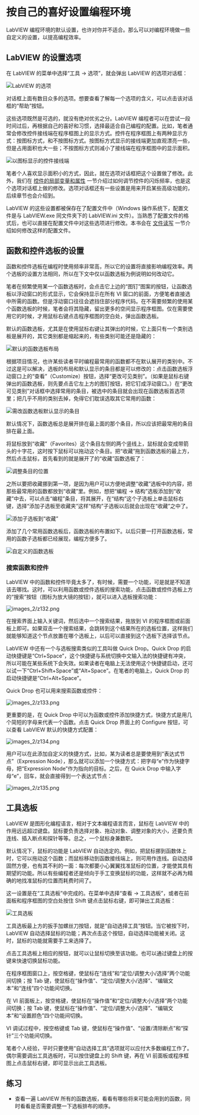 # 按自己的喜好设置编程环境

LabVIEW 编程环境的默认设置，也许对你并不适合。那么可以对编程环境做一些自定义的设置，以提高编程效率。

## LabVIEW 的设置选项

在 LabVIEW 的菜单中选择“工具 -\> 选项”，就会弹出 LabVIEW 的选项对话框：

![](images/image54.png "LabVIEW 的选项")

对话框上面有数目众多的选项。想要查看了解每一个选项的含义，可以点击该对话框的“帮助”按钮。

这些选项既然是可选的，就没有绝对优劣之分。LabVIEW 编程者可以在尝试一段时间过后，再根据自己的喜好和习惯，选择最适合自己编程的配置。比如，笔者通常会修改控件接线端在程序框图上的显示方式。控件在程序框图上有两种显示方式：按图标方式，和不按图标方式。按图标方式显示的接线端更加直观漂亮一些，但是占用面积也大一些；不按图标方式则减小了接线端在程序框图中的显示面积。

![](images/image55.png "以图标显示的控件接线端")

笔者个人喜欢显示面积小的方式，因此，就在选项对话框把这个设置做了修改。此外，我们在 [控件的局部变量和属性](data_and_controls#应用实例---让控件闪烁) 一节介绍过如何调节控件的闪烁频率，也是这个选项对话框上做的修改。选项对话框还有一些设置是用来开启某些高级功能的，后续章节也会介绍到。

LabVIEW 的这些设置都被保存在了配置文件中（Windows 操作系统下，配置文件是与 LabVIEW.exe 同文件夹下的 LabVIEW.ini 文件）。当熟悉了配置文件的格式后，也可以直接在配置文件中对这些选项进行修改。本书会在 [文件读写](pattern_file) 一节介绍如何修改这样的配置文件。

## 函数和控件选板的设置

函数和控件选板在编程时使用频率非常高，所以它的设置将直接影响编程效率。两个选板的设置方法相同，所以在下文中仅以函数选板为例说明如何改动它。

笔者在频繁使用某一个函数选板时，会点击它上边的“图钉”图案的按钮，让函数选板以浮动窗口的形式显示，它会保持显示在所有 VI 窗口的前面，方便笔者直接选中所需的函数。但是浮动窗口往往会遮挡住部分程序代码。在不需要频繁的使用某个函数选板的时候，笔者会将其隐藏，留出更多的空间显示程序框图。仅在需要使用它的时候，才用鼠标右键点击程序框图的空白处，弹出函数选板。

默认的函数选板，尤其是在使用鼠标右键让其弹出的时候，它上面只有一个类别选板是展开的，其它类别都是缩起来的，有些类别可能还是隐藏的：

![](images/image56.png "默认的函数选板布局")

根据项目情况，也许某些读者平时编程最常用的函数都不在默认展开的类别中。不过这是可以解决，选板的布局和默认显示的条目都是可以修改的：点击函数选板浮动窗口上的“查看”（Customize）按钮，选择“更改可见类别”。（如果是鼠标右键弹出的函数选板，则先要点击它左上方的图钉按钮，把它钉成浮动窗口。）在“更改可见类别”对话框中选择常用的条目，被选中的条目就会出现在函数选板首选项里；把几乎不用的类别去掉，免得它们耽误选取其它常用的函数：

![](images/image57.png "需改函数选板默认显示的条目")


默认情况下，函数选板总是展开排在最上面的那个条目，所以应该把最常用的条目排在最上面。

将鼠标放到“收藏”（Favorites）这个条目左侧的两个竖线上，鼠标就会变成带箭头的十字花，这时按下鼠标可以拖动这个条目。把“收藏”拖到函数选板的最上方，然后点击鼠标，首先看到的就是展开了的“收藏”函数选板了：

![](images/image58.png "调整条目的位置")

之所以要把收藏挪到第一项，是因为用户可以方便地调整“收藏”选板中的内容，把那些最常用的函数都放到“收藏”里。例如，想把“编程 -\> 结构”选板添加到“收藏”中去，可以点击“编程”条目，将其展开，在“结构”这个子选板上单击鼠标右键，选择“添加子选板至收藏夹”这样“结构”子选板以后就会出现在“收藏”之中了。

![](images/image59.png "添加子选板到“收藏”")

添加了几个常用函数选板后，函数选板的布置如下。以后只要一打开函数选板，常用的函数子选板都已经展现，编程方便多了。

![](images/image60.png "自定义的函数选板")


### 搜索函数和控件

LabVIEW 中的函数和控件毕竟太多了，有时候，需要一个功能，可是就是不知道该去哪找。这时，可以利用函数或控件选板的搜索功能，点击函数或控件选板上方的“搜索”按钮（图标为放大镜的按钮），就可以进入选板搜索功能：

![images_2/z132.png](images_2/z132.png "搜索选板")

在搜索界面上输入关键词，然后选中一个搜索结果，拖放到 VI 的程序框图或前面板上即可。如果双击一个搜索结果，会跳转到这个结果所在的选板位置，这样我们就能够知道这个节点放置在哪个选板上，以后可以直接到这个选板下选择该节点。

LabVIEW 中还有一个与选板搜索类似的工具叫做 Quick Drop。Quick Drop 的启动快捷键是“Ctrl+Space”，这个快捷键与系统切换中文输入法的快捷键有冲突，所以可能在某些系统下会失效。如果读者在电脑上无法使用这个快捷键启动，还可以试一下“Ctrl+Shift+Space”或“Alt+Space”。在笔者的电脑上，Quick Drop 的启动快捷键是“Ctrl+Alt+Space”。

Quick Drop 也可以用来搜索函数或控件：

![images_2/z133.png](images_2/z133.png "Quick Drop")

更重要的是，在 Quick Drop 中可以为函数或控件添加快捷方式，快捷方式是用几个简短的字母来代表一个函数。点击 Quick Drop 界面上的 Configure 按钮，可以查看 LabVIEW 默认的快捷方式配置：

![images_2/z134.png](images_2/z134.png "Quick Drop 配置")

用户可以在此添加自定义的快捷方式，比如，某为读者总是要使用到“表达式节点”（Expression Node），那么就可以添加一个快捷方式：把字母“e”作为快捷字母，把“Expression Node”作为指向的目标。之后，在 Quick Drop 中输入字母“e”，回车，就会直接得到一个表达式节点：

![images_2/z135.png](images_2/z135.png "Quick Drop 快捷键")


## 工具选板

LabVIEW 是图形化编程语言，相对于文本编程语言而言，鼠标在 LabVIEW 中的作用远远超过键盘。鼠标要负责选择对象、拖动对象、调整对象的大小，还要负责连线、插入断点和探针等等。总之，一个鼠标身兼数职。

默认情况下，鼠标的功能是 LabVIEW 自动选定的。例如，把鼠标挪到函数体上时，它可以拖动这个函数；而鼠标移动到函数接线端上，则可用作连线。自动选择固然方便，也有其不利的一面：每次都要小心翼翼找准鼠标的位置，才能使其具有期望的功能。所以有些编程者还是倾向于手工变换鼠标的功能，这样就不必再为精确的地找准鼠标的位置而耗费时间了。

这一设置是在“工具选板”中完成的。在菜单中选择“查看 -\> 工具选板”，或者在前面板和程序框图的空白处按住 Shift 键点击鼠标右键，即可弹出工具选板：

![](images/image61.png "工具选板")

工具选板最上方的扳手加螺丝刀按钮，就是“自动选择工具”按钮。当它被按下时，LabVIEW 自动选择鼠标的功能；再次点击这个按钮，自动选择功能被关闭。这时，鼠标的功能就需要手工来选择了。

点击工具选板上相应的按钮，就可以让鼠标切换至该功能。也可以通过键盘上的按键来快速切换鼠标功能。

在程序框图窗口上，按空格键，使鼠标在“连线”和“定位/调整大小/选择”两个功能间切换；按 Tab 键，使鼠标在“操作值”、“定位/调整大小/选择”、“编辑文本”和“连线”四个功能间切换。

在 VI 前面板上，按空格键，使鼠标在“操作值”和“定位/调整大小/选择”两个功能间切换；按 Tab 键，使鼠标在“操作值”、“定位/调整大小/选择”、“编辑文本”和“设置颜色”四个功能间切换。

VI 调试过程中，按空格键或 Tab 键，使鼠标在“操作值”、“设置/清除断点”和“探针”三个功能间切换。

笔者个人经验，平时只要使用“自动选择工具”选项就可以应付大多数编程工作了。偶尔需要调出工具选板时，可以按住键盘上的 Shift 键，再在 VI 前面板或程序框图上点击鼠标右键，即可显示出此工具选板。

## 练习

* 查看一遍 LabVIEW 所有的函数选板，看看有哪些将来可能会用到的函数，同时看看是否需要调整一下选板排布的顺序。
